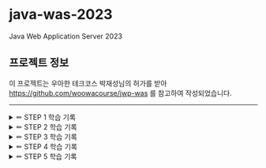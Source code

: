 # java-was-2023

Java Web Application Server 2023

## 프로젝트 정보 

이 프로젝트는 우아한 테크코스 박재성님의 허가를 받아 https://github.com/woowacourse/jwp-was 
를 참고하여 작성되었습니다.

---

<details>

<summary> ✏ STEP 1 학습 기록 </summary>
<div markdown="1">

## 자바 Thread 버전별 차이점

- java 1.0
    - 초기 버전으로, Thread 클래스 도입
    - Thread 클래스는 Runnable 인터페이스를 구현하여 스레드 실행 처리
- java 1.2
    - Thread 우선순위 지정, 스레드 그룹화 및 스레드 상태 확인 기능 추가
- java 5.0
    - java.util.concurrent 패키지가 도입되어 스레드 관리를 더욱 향상
    - Executor 프레임원크와 Callable, Future 인터페이스 등의 기능을 제공
    - 스레드 풀을 구현하기 위한 ExecutorService 인터페이스가 도입
- java 7
    - Fork/join 프레임워크 도입
        - 작업을 작은 하위 작업으로 분할하고 병렬로 실행하는 기능을 제공
    - Fork/join 프레임워크로 인해 Work Stealing Thread Pool이 구현되었음
- java 8
    - 람다식이 도입되어 스레드 코드 작성을 더욱 간결하게 함
    - java.util.concurrent 패키지에 CompletableFuture 클래스가 추가되어 비동기 프로그래밍을 더 쉽게 할 수 있게 되었다.
- java 9
    - Reactive Streams API를 도입하여 비동기 스트림 처리를 지원
    - java.util.concurrent.Flow 패키지가 추가
- java 11
    - java.util.concurrent 패키지에 추가적인 기능 도입 - 스레드 미션, 스레드 로컬 러닝 등이 추가
- java 15
    - java.lang.Thread 클래스에 isInterrupted() 및 interrupt()와 같은 메서드가 추가되어 스레드 인터럽트 상태 처리가 쉬워짐

## java.util.concurrent 패키지

> 다중 스레드 프로그래밍을 지원하는 일련의 클래스 및 인터페이스를 제공한다.

### 주요 인터페이스

[Executor]

- Thread pool 을 구현하기 위한 인터페이스
- 등록된 작업(Runnable)을 실행하기 위한 인터페이스
- 등록된 작업을 실행하는 책임만 가짐 - ISP

[ExecutorService]

- 스레드 사용시 실질적으로 사용하는 인터페이스
- 작업 등록 뿐만 아니라 실행을 위한 책임도 가진다
- Executor 상속받은 인터페이스로, Callable 실행, Executor 종료, 여러 Callable을 동시에 실행하는 기능 제공
    - Runnable과 Callable의 차이는?
        - Runnable은 리턴 값이 없다.
        - Callable은 특정 타입의 객체를 리턴 할 수 있다.


## Excutors의 역할
- Executor, ExecutorService 등은 쓰레드 풀을 위한 인터페이스다. 직접 스레드를 다루는 것은 번거로우므로, 이를 도와주는 팩토리 클래스인 Executors가 등장했다.

> Runnable만 개발자가 만들고 생성, 종료, 없애기 작업들은 Executors가 해준다.

1. Thread 만들기
2. Thread 관리 - 스레드의 생명 주기 관리
3. 작업 처리 및 실행

- newFixedThreadPool
    - 고정된 스레드 개수를 갖는 스레드 풀을 생성
- newCachedThreadPool
    - 필요할 대 필요한 만큼의 스레드 풀을 생성함
    - 이미 생성된 스레드가 있다면 이를 재활용 할 수 있음
- newScheduledThreadPool
    - 일정 시간 뒤 혹은 주기적으로 실행되어야 하는 작업을 위한 스레드 풀을 생성

### 사용방법

``` java
1. 구현체 생성
ExecutorService executorService = Executors.newSingleThreadExecutor(); //singleThread
: Executors 클래스의 static Method를 활용하여 ExecutorService 구현체를 SingleThread 형태로 리턴

ExecutorService executorService = Executors.newFixedThreadPool(Thread 개수);//MultiThread
: // 멀티 스레드 형태로 리턴

2. 작업 제출
executorService.sumit();
: Thread에 활용할 작업을 제출(해당 스레드가 대기 중인 경우 제출한 작업을 처리)

3. 작업 종료
executorService.shoutdown();
: 현재 진행중인 작업을 마치고 Thread를 종료한다.

4. 즉시 종료
executorService.shoutdowmNow();
: 현재 진행중인 작업을 마치지 않은 채로 종료할 수 있다.

```
### 추가로 공부할 주제
- Virtual Thread

</div>
</details>

<details>

<summary> ✏ STEP 2 학습 기록 </summary>
<div markdown="1">

### 테스트 코드란?
-   테스트 코드는 소프트웨어의 기능과 동작을 테스트하는데 사용되는 코드이다.
-   테스트 코드는 개발자가 작성한 코드를 실행하고 예상된 결과가 나오는지 확인하는데 사용된다.

### 테스트 코드를 작성해야 하는 이유

-   코드의 품질 향상
    -   테스트 코드를 통해 발생 가능성 있는 버그를 사전에 찾아내고 방지할 수 있으며, 이는 개발자가 신뢰할 수 있는 코드를 작성할 수 있게 도와준다.
-   문서화
    -   테스트 코드는 개발자가 기능의 동작 방식을 이해하는데 도움이 되는 문서로 작용할 수 있다.
    -   테스트 코드를 통해 코드의 예상 동작을 명확하게 확인할 수 있으며, 개발자 간의 커뮤니케이션 향상에도 도움이 된다.
-   리팩토링
    -   테스트 코드가 있는 경우 코드를 리팩토링할때 기존 기능이 여전히 올바르게 작동하는지 확인할 수 있다.
    -   변경 사항이 예상치 못한 부작용을 일으키지 않도록 하며, 코드의 동작이 바뀌지 않았는지 확인할 수 있다.

테스트 종류
단위 테스트(Unit Test)
> 단위 테스트는 응용 프로그램에서 테스트 가능한 가장 작은 소프트웨어를 실행하여 예상대로 동작하는지 확인하는 테스트이다. 테스트 대상 단위의 크기는 엄격하게 정해져 있지 않지만 일반적으로 클래스 또는 메서드 수준으로 정해진다.

통합 테스트(Integreation Test)
> 통합 테스트는 단위 테스트보다 더 큰 동작을 달성하기 위해 여러 모듈들을  모아 이들이 의도대로 협력하는지 확인하는 테스트이다. 단위 테스트와 달리 개발자가 변경할 수 없는 부분(외부 라이브러리)까지 묶어 검증할 때 사용한다. 이는 DB에 접근하거나 전체 코드와 다양한 환경이 제대로 작동하는지 확인하는데 필요한 모든 작업을 수행할 수 있다.

### JUnit5 란?
> JUnit5 = JUnit Platform + JUnit Jupiter + Junit Vintage
- JUnit5는 자바 프로그래밍 언어를 위한 테스트 프레임워크이다. JUnit은 소프트웨어의 단위 테스트를 작성하고 실행하는 데 사용되는 도구로서, 코드의 품질을 검증하고 버그를 감지하기 위해 개발자들에게 도움을 주는 역할을 한다. JUnit5는 이전 버전인 JUnit4의 다음 세데 버전으로 개발되었다. JUnit5는 자바 8 이상부터 사용 가능하다.

[JUnit 5 User Guide
Although the JUnit Jupiter programming model and extension model do not support JUnit 4 features such as Rules and Runners natively, it is not expected that source code maintainers will need to update all of their existing tests, test extensions, and custo
junit.org](https://junit.org/junit5/docs/current/user-guide/)

### AssertJ
- AssertJ는 자바 프로그래밍 언어를 위한 테스트 단언 라이브러리이다. assertion은 코드의 동작을 검증하고 예상한 결과와 실제 결과가 일치하는지를 확인하는데 사용한다.**
- AssertJ는 테스트 코드를 더 읽기 쉽고 유지보수하기 쉽도록 만들어주는 다양한 메서드와 기능을 제공한다.**

[AssertJ / Fluent assertions for java
AssertJ Fluent assertions for java
joel-costigliola.github.io](http://joel-costigliola.github.io/assertj/)


</div>
</details>

<details>

<summary> ✏ STEP 3 학습 기록 </summary>
<div markdown="1">

### MIME 타입
- Multipurpose Internet Mail Extensions
- 미디어 타입이란 문서, 파일 또는 바이트 집합의 성격과 형식을 나타낸다.
- 간단히 말하면 파일 변환을 의미한다.
- 현재는 웹을 통해 여러 파일을 전달하는데 사용되고 있지만 이 용어가 생길 땐 이메일과 함께 동봉할 파일을 텍스트 문자로 전환해서 이메일 시스템을 통해 전달하기 위해 개발되어 Internet Mail Extensions라고 불리기 시작했다고 한다.

### MIME 사용이유
- 예전에는 텍스트파일을 주고 받는데 ASCII 코드로 공통된 표준에 따르기면 하면 되었으나, 네트워크를 통해 ASCII가 아닌 Binary 파일을 보내는 경우가 생기게 되었다. 음악파일, 비디오파일, 워드파일 등등 ASCII만으로 전송이 불가하기 때문에 기존시스템에서 문제없이 전달하기 위해 텍스트변환이 필요했다.
TCP/IP 네트워크에서 이메일교환 시 표준으로 RFC822(기본 이메일메시지 형식 정의)이메일 메시지 형식이 사용되는데 이 형식은 ASCII코드를 사용하기 때문에 간단한 메시지를 전송할 경우에는 유용하지만, 다른 통신형태까지 모두 지원하기에는 유연성이 부족하다.
따라서, 이러한 다른 통신형태의 다양한 메시지를 지원하기 위해서 MIME표준이 개발된 것이다.

### 웹 개발에 자주 쓰이는 타입 

|type|discription|
|------|---|
|application/octet-stream|바이너리 파일의 기본|
|text/plain|텍스트, unknown textual file이어도 브러우저는 display|
|text/css|웹 페이지 스타일링을 하는 css 파일은 반드시 text/css 타입으로 보내야 함|
|text/html|HTML 파일은 반드시 이 타입으로 보내져야 햠|
|text/javascript|다른 타입으로 보내게 되면 로드나 실행되지 않음|

</div>
</details>

<details>

<summary> ✏ STEP 4 학습 기록 </summary>
<div markdown="1">

### 기능 요구사항
- 로그인을 GET에서 POST로 수정 후 정상 동작하도록 구현한다.
- 가입을 완료하면 /index.html 페이지로 이동한다.

### HTTP redirect
리다이렉트는 HTTP 표준으로 정의 되어 있는데 최초 요청을 받은 웹서버는 HTTP 응답 상태코드로 302를 보내고 응답 메시지 헤더 중 Location 값으로 리다이렉트 되어야 할 주소를 설정해 리턴한다.
클라이언트는 서버로 부터 받은 응답 값이 상태코드 302라는 것을 보고 서버가 리다이렉트를 시킨거구나라고 알고  Location 에 설정되어 있는 URL로 다시 재요청을 한다.

### step-4를 구현하면서 발생한 오류
#### ❗️java.net.SocketException: Broken pipe
원인
- 잦은 입출력 호출로 발생한다.
- 처리중인 요청 또는 응답을 사용자가 기다리지 않고 새로고침 또는 종료를 자주 실행하게 되면 소켓이 끊어져 발생한다.
- 웹 브라우저에서 서버에 연결하면 accept된 소켓을 HttpThread에 전달, ThreadPool에서 조건에 맞으면 해당 HttpThread를 가동하게 되어있다.
- HttpThread가 완료되기 전에 재요청을 할 경우 문제가 생긴다. 처음 요청 때 생성된 소켓의 자원을 httpThread.run()에서 사용하려고 하는 중에 두 번째 요청이 들어와 첫번째 요청의 소켓이 끊어져 버리기 때문이다.

### 문제 상황

body를 추출하는 부분에서 문제를 발견했다.

문제가 발생한 코드

``` java
if(method.equals("POST")){
            String body = br.readLine();
            return new HttpRequest(method, uri, headers, body);
        }
```

문제가 발생한 이유는 body를 POST 요청인 경우 br.readLine()으로 읽어오도록 코드를 작성하였는데,
br.readLine() 메서드의 종료 조건이 ‘\n ‘또는 ‘\r’로 설정되어 있어, 바디를 읽은 후에도 종료 조건이 없어서 계속해서 데이터를 읽어오게 되었다. 이로 인해 회원가입 요청이 계속해서 pending 상태로 남아 있었고, 두 번째 요청 시에는 broken pipe 오류가 발생하는 상황이었다.

### 해결 방법

br.read()를 활용하여 httpRequest의 contentLength 만큼만 읽어오도록 코드를 수정하여 해결할 수 있었다.

해결한 코드

``` java
if(method.equals("POST")){
    int contentLength = Integer.parseInt(headers.get(CONTENT_LENGTH));
    char[] body = new char[contentLength];
    return new HttpRequest(method, uri, headers, new String(body, 0, br.read(body)));
}
```

</div>
</details>

<details>

<summary> ✏ STEP 5 학습 기록 </summary>
<div markdown="1">

### 쿠키
- key-value 쌍으로 구성되어 있는 데이터 파일
- 쿠키이름, 쿠키값, 만료시간, 전송할 도메인 명, 전송할 경로, 보안연결 여부, HttpOnly 여부로 구성
- 도메인 당 20개의 쿠키를 가질 수 있다.
- 하나의 쿠키는 4KB(=4096byte)까지 저장이 가능

#### 쿠키의 종류
| 쿠키 종류              | 특징                                                          |
|--------------------|-------------------------------------------------------------|
| Session Cookie     | 일반적으로 만료시간을 설정하고 메모리에만 저장되며, 브라우저 종료 시 쿠키를 삭제               |
| Persistent Cookie  | 장기간 유지되는 쿠키, 파일로 저장되어 브라우저 종료와 관계없이 사용할 수 있다.               |
| Secure Cookie      | HTTPS 프로토콜에서만 사용하며, 쿠키 정보가 암호화되어 전송                         |
| Third-party Cookie | 방문한 도메인과 다른 도메인의 쿠키, 일반적으로 광고 배너 등을 관리할 때 유입 경로를 추적하기 위해 사용 |

### 세션
- 일정 시간 동안 같은 사용자로부터 들어오는 일련의 요구를 하나의 상태로 보고, 그 상태를 유치지시키는 기술
- 즉, 브라우저가 종료되기 전까지 클라이언트의 요청을 유지하게 해주는 기술
- 브라우저를 닫거나, 서버에서 세션을 삭제했을 때만 삭제가 되기 때문에 쿠키보다 비교적 보안적으로 우수
- 저장 데이터에 제한이 없다.(서버 용량 허용 범위 내에서)
- 각 클라이언트에 세션 아이디를 부여한다.

### 쿠키와 세션의 차이
|      | 쿠키                               | 세션           |
|------|----------------------------------|--------------|
| 저장위치 | 클라이언트의 웹 브라우저가 지정하는 메모리 또는 하드디스크 | 서버의 메모리      |
| 만료시점 | 쿠키 저장 시 설정                       | 브라우저 종료 시 삭제 |
| 보안   | 비교적 취약                           | 안전           |

- 쿠키는 클라이언트에서 수정할 수 있기 때문에 위변조의 위험이 항상 존재한다.
- 따라서 쿠키값을 암호화해야 하며, 민감하거나 중요한 정보를 담지 않도록 해야한다.

</div>
</details>

